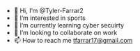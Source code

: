 - 👋 Hi, I’m @Tyler-Farrar2
- 👀 I’m interested in sports
- 🌱 I’m currently learning cyber secuirty 
- 💞️ I’m looking to collaborate on work
- 📫 How to reach me tfarrar17@gmail.com

<!---
Tyler-Farrar2/Tyler-Farrar2 is a ✨ special ✨ repository because its `README.md` (this file) appears on your GitHub profile.
You can click the Preview link to take a look at your changes.
--->

